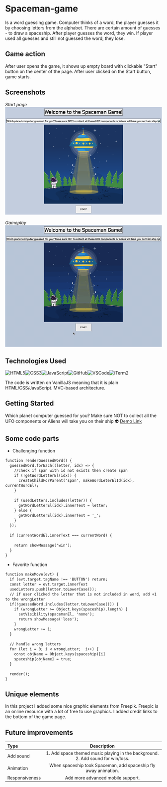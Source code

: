 # Spaceman-game
Is a word guessing game. Computer thinks of a word, the player guesses it by choosing letters from the alphabet. There are certain amount of guesses - to draw a spaceship. After player guesses the word, they win. If player used all guesses and still not guessed the word, they lose.

## Game action

After user opens the game, it shows up empty board with clickable "Start" button on the center of the page. After user clicked on the Start button, game starts.

## Screenshots
*Start page*
![Game Screenshot](/img/game-welcome-page.png)

*Gameplay*
![Alt Text](demo.gif)

## Technologies Used
 ![HTML5](https://img.shields.io/badge/html5-%23E34F26.svg?style=for-the-badge&logo=html5&logoColor=white)![CSS3](https://img.shields.io/badge/css3-%231572B6.svg?style=for-the-badge&logo=css3&logoColor=white)![JavaScript](https://img.shields.io/badge/javascript-%23323330.svg?style=for-the-badge&logo=javascript&logoColor=%23F7DF1E)![GitHub](https://img.shields.io/badge/github-%23121011.svg?style=for-the-badge&logo=github&logoColor=white)![VSCode](https://img.shields.io/badge/Visual_Studio_Code-0078D4?style=for-the-badge&logo=visual%20studio%20code&logoColor=white)![iTerm2](https://img.shields.io/badge/iTerm2-000000?style=for-the-badge&logo=iterm2&logoColor=white)

 The code is written on VanillaJS meaning that it is plain HTML/CSS/JavaScript. MVC-based architecture.

## Getting Started
Which planet computer guessed for you? Make sure NOT to collect all the UFO components or Aliens will take you on their ship 👽
<a href="https://mariiatkachenko.github.io/Spaceman-game" target="_blank">Demo Link</a>

## Some code parts
- Challenging function
```JS
function renderGuessedWord() {
  guessedWord.forEach((letter, idx) => {
    //check if span with id not exists then create span
    if (!getWordLetterEl(idx)) {
      createChildForParent('span', makeWordLeterElId(idx), currentWordEl);
    }

    if (usedLetters.includes(letter)) {
      getWordLetterEl(idx).innerText = letter;
    } else {
      getWordLetterEl(idx).innerText = '_';
    }
  });

  if (currentWordEl.innerText === currentWord) {
    
    return showMessage('win');
  }
}
```

- Favorite function
```JS
function makeMove(evt) {
  if (evt.target.tagName !== 'BUTTON') return;
  const letter = evt.target.innerText
  usedLetters.push(letter.toLowerCase());
  // if user clicked the letter that is not included in word, add +1 to the wrongLetter
  if(!guessedWord.includes(letter.toLowerCase())) {
    if (wrongLetter >= Object.keys(spaceship).length) {
      setVisibility(spacemanEl, 'none');
      return showMessage('loss');
    }
    wrongLetter += 1;
  }

  // handle wrong letters
  for (let i = 0; i < wrongLetter;  i++) {
    const objName = Object.keys(spaceship)[i]
    spaceship[objName] = true;
  }

  render();
}
```

## Unique elements
In this project I added some nice graphic elements from Freepik. Freepic is an online resource with a lot of free to use graphics. I added credit links to the bottom of the game page.

## Future improvements

| Type | Description |
| :--------- | :-------: |
| Add sound| 1. Add space themed music playing in the background. <br>2. Add sound for win/loss.|
| Animation | When spaceship took Spaceman, add spaceship fly away animation.|
| Responsiveness |Add more advanced mobile support.|

